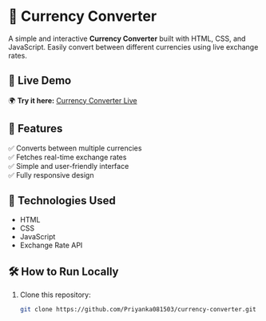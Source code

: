 # 💱 Currency Converter  

A simple and interactive **Currency Converter** built with HTML, CSS, and JavaScript. Easily convert between different currencies using live exchange rates.  

## 🔗 Live Demo  
🌍 **Try it here:** [Currency Converter Live](https://priyanka081503.github.io/currency-converter/)  

## 📌 Features  
✅ Converts between multiple currencies  
✅ Fetches real-time exchange rates  
✅ Simple and user-friendly interface  
✅ Fully responsive design  

## 🚀 Technologies Used  
- HTML  
- CSS  
- JavaScript  
- Exchange Rate API    

## 🛠️ How to Run Locally  
1. Clone this repository:  
   ```sh
   git clone https://github.com/Priyanka081503/currency-converter.git



 
  

